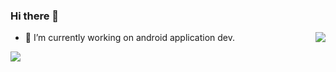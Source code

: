 ### Hi there 👋
<img align="right" src="https://github-readme-stats.vercel.app/api?username=MaYiFei1995&show_icons=true&hide_title=true&title_color=fff&text_color=fff&bg_color=30,e96443,904e95&count_private=true" />

- 🔭 I’m currently working on android application dev.

![](https://github-readme-stats.vercel.app/api/top-langs/?username=MaYiFei1995&theme=vue&layout=compact)

<!--
**MaYiFei1995/MaYiFei1995** is a ✨ _special_ ✨ repository because its `README.md` (this file) appears on your GitHub profile.

Here are some ideas to get you started:

- 🔭 I’m currently working on ...
- 🌱 I’m currently learning ...
- 👯 I’m looking to collaborate on ...
- 🤔 I’m looking for help with ...
- 💬 Ask me about ...
- 📫 How to reach me: ...
- 😄 Pronouns: ...
- ⚡ Fun fact: ...
-->
